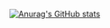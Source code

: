 [![Anurag's GitHub stats](https://github-readme-stats.vercel.app/api?username=MeesvanStraten)](https://github.com/anuraghazra/github-readme-stats)
